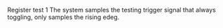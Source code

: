 Register test 1
The system samples the testing trigger signal that always toggling, only samples the rising edeg.
